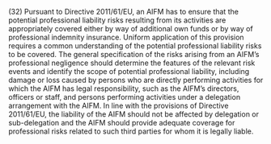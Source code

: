 (32) Pursuant to Directive 2011/61/EU, an AIFM has to ensure that the potential professional liability risks resulting from its activities are appropriately covered either by way of additional own funds or by way of professional indemnity insurance. Uniform application of this provision requires a common understanding of the potential professional liability risks to be covered. The general specification of the risks arising from an AIFM’s professional negligence should determine the features of the relevant risk events and identify the scope of potential professional liability, including damage or loss caused by persons who are directly performing activities for which the AIFM has legal responsibility, such as the AIFM’s directors, officers or staff, and persons performing activities under a delegation arrangement with the AIFM. In line with the provisions of Directive 2011/61/EU, the liability of the AIFM should not be affected by delegation or sub-delegation and the AIFM should provide adequate coverage for professional risks related to such third parties for whom it is legally liable.